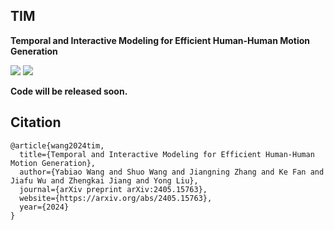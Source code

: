 ## TIM
**Temporal and Interactive Modeling for Efficient Human-Human Motion Generation**

<a href='https://aigc-explorer.github.io/TIM-page/'><img src='https://img.shields.io/badge/Project-Page-Green'></a> <a href='https://arxiv.org/abs/2405.15763'><img src='https://img.shields.io/badge/Paper-Arxiv-red'></a> 

**Code will be released soon.** 

  
## Citation	

```
@article{wang2024tim,
  title={Temporal and Interactive Modeling for Efficient Human-Human Motion Generation},
  author={Yabiao Wang and Shuo Wang and Jiangning Zhang and Ke Fan and Jiafu Wu and Zhengkai Jiang and Yong Liu},
  journal={arXiv preprint arXiv:2405.15763},
  website={https://arxiv.org/abs/2405.15763},
  year={2024}
}
```
